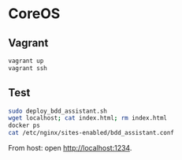CoreOS
======

Vagrant
-------

```bash
vagrant up
vagrant ssh
```

Test
----

```bash
sudo deploy_bdd_assistant.sh
wget localhost; cat index.html; rm index.html
docker ps
cat /etc/nginx/sites-enabled/bdd_assistant.conf
```

From host: open [http://localhost:1234](http://localhost:1234).
